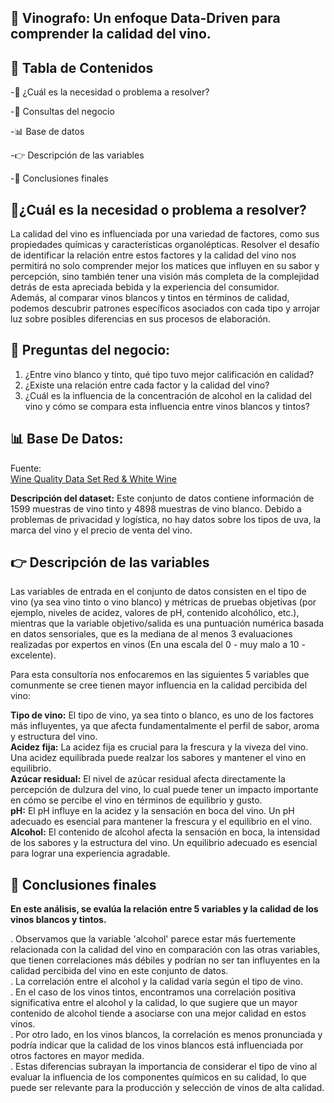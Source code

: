 ## **🍷 Vinografo:** Un enfoque Data-Driven para comprender la calidad del vino.

## 🔎 Tabla de Contenidos
-🤯 ¿Cuál es la necesidad o problema a resolver?

-🏢 Consultas del negocio

-📊 Base de datos

-👉 Descripción de las variables

-🍷 Conclusiones finales

## 🤯¿Cuál es la necesidad o problema a resolver? 

La calidad del vino es influenciada por una variedad de factores, como sus propiedades químicas y características organolépticas. Resolver el desafío de identificar la relación entre estos factores y la calidad del vino nos permitirá no solo comprender mejor los matices que influyen en su sabor y percepción, sino también tener una visión más completa de la complejidad detrás de esta apreciada bebida y la experiencia del consumidor.   
Además, al comparar vinos blancos y tintos en términos de calidad, podemos descubrir patrones específicos asociados con cada tipo y arrojar luz sobre posibles diferencias en sus procesos de elaboración.

## 🏢 Preguntas del negocio:
1. ¿Entre vino blanco y tinto, qué tipo tuvo mejor calificación en calidad?
2. ¿Existe una relación entre cada factor y la calidad del vino?
3. ¿Cuál es la influencia de la concentración de alcohol en la calidad del vino y cómo se compara esta influencia entre vinos blancos y tintos? 

## 📊 Base De Datos:

Fuente:  
[Wine Quality Data Set Red & White Wine](https://www.kaggle.com/datasets/ruthgn/wine-quality-data-set-red-white-wine)

**Descripción del dataset:**
Este conjunto de datos contiene información de 1599 muestras de vino tinto y 4898 muestras de vino blanco.
Debido a problemas de privacidad y logística, no hay datos sobre los tipos de uva, la marca del vino y el precio de venta del vino.


## 👉 Descripción de las variables

Las variables de entrada en el conjunto de datos consisten en el tipo de vino (ya sea vino tinto o vino blanco) y métricas de pruebas objetivas (por ejemplo, niveles de acidez, valores de pH, contenido alcohólico, etc.), mientras que la variable objetivo/salida es una puntuación numérica basada en datos sensoriales, que es la mediana de al menos 3 evaluaciones realizadas por expertos en vinos (En una escala del 0 - muy malo a 10 - excelente).

Para esta consultoría nos enfocaremos en las siguientes 5 variables que comunmente se cree tienen mayor influencia en la calidad percibida del vino:

**Tipo de vino:** El tipo de vino, ya sea tinto o blanco, es uno de los factores más influyentes, ya que afecta fundamentalmente el perfil de sabor, aroma y estructura del vino.  
**Acidez fija:** La acidez fija es crucial para la frescura y la viveza del vino. Una acidez equilibrada puede realzar los sabores y mantener el vino en equilibrio.  
**Azúcar residual:** El nivel de azúcar residual afecta directamente la percepción de dulzura del vino, lo cual puede tener un impacto importante en cómo se percibe el vino en términos de equilibrio y gusto.  
**pH:** El pH influye en la acidez y la sensación en boca del vino. Un pH adecuado es esencial para mantener la frescura y el equilibrio en el vino.  
**Alcohol:** El contenido de alcohol afecta la sensación en boca, la intensidad de los sabores y la estructura del vino. Un equilibrio adecuado es esencial para lograr una experiencia agradable.  

## **🍷 Conclusiones finales** 

**En este análisis, se evalúa la relación entre 5 variables y la calidad de los vinos blancos y tintos.**

. Observamos que la variable 'alcohol' parece estar más fuertemente relacionada con la calidad del vino en comparación con las otras variables, que tienen correlaciones más débiles y podrían no ser tan influyentes en la calidad percibida del vino en este conjunto de datos.  
. La correlación entre el alcohol y la calidad varía según el tipo de vino.  
. En el caso de los vinos tintos, encontramos una correlación positiva significativa entre el alcohol y la calidad, lo que sugiere que un mayor contenido de alcohol tiende a asociarse con una mejor calidad en estos vinos.  
. Por otro lado, en los vinos blancos, la correlación es menos pronunciada y podría indicar que la calidad de los vinos blancos está influenciada por otros factores en mayor medida.  
. Estas diferencias subrayan la importancia de considerar el tipo de vino al evaluar la influencia de los componentes químicos en su calidad, lo que puede ser relevante para la producción y selección de vinos de alta calidad.  
